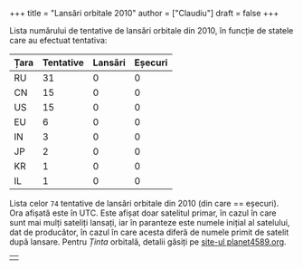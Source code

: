 +++
title = "Lansări orbitale 2010"
author = ["Claudiu"]
draft = false
+++

Lista numărului de tentative de lansări orbitale din 2010, în funcție de statele care au efectuat tentativa:

| Țara | Tentative | Lansări | Eșecuri |
|------|-----------|---------|---------|
| RU   | 31        | 0       | 0       |
| CN   | 15        | 0       | 0       |
| US   | 15        | 0       | 0       |
| EU   | 6         | 0       | 0       |
| IN   | 3         | 0       | 0       |
| JP   | 2         | 0       | 0       |
| KR   | 1         | 0       | 0       |
| IL   | 1         | 0       | 0       |

Lista celor `74` tentative de lansări orbitale din 2010 (din care == eșecuri). Ora afișată este în UTC. Este afișat doar satelitul primar, în cazul în care sunt mai mulți sateliți lansați, iar în paranteze este numele inițial al satelului, dat de producător, în cazul în care acesta diferă de numele primit de satelit după lansare. Pentru _Ținta_ orbitală, detalii găsiți pe [site-ul planet4589.org](https://planet4589.org/space/log/orbcat.html).

|  |
|--|
|  |